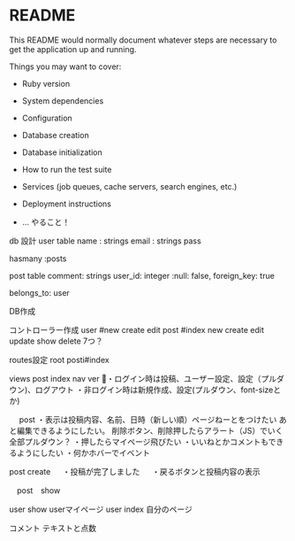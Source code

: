 # README

This README would normally document whatever steps are necessary to get the
application up and running.

Things you may want to cover:

* Ruby version

* System dependencies

* Configuration

* Database creation

* Database initialization

* How to run the test suite

* Services (job queues, cache servers, search engines, etc.)

* Deployment instructions

* ...
やること！

db 設計
user table
 name : strings
 email : strings
 pass

 hasmany :posts

post table
 comment: strings
 user_id: integer :null: false, foreign_key: true

 belongs_to: user


DB作成

コントローラー作成
user  #new create edit
post  #index new create edit update show delete 7つ？


routes設定
root posti#index

views
 post index
   nav ver 
    ・ログイン時は投稿、ユーザー設定、設定（プルダウン)、ログアウト
    ・非ログイン時は新規作成、設定(プルダウン、font-sizeとか)

　 post
    ・表示は投稿内容、名前、日時（新しい順）ページねーとをつけたい
    あと編集できるようにしたい。
    削除ボタン、削除押したらアラート（JS）でいく
    全部プルダウン？
    ・押したらマイページ飛びたい
    ・いいねとかコメントもできるようにしたい
    ・何かホバーでイベント
<!-- 
post new
　 ・投稿画面 -->
  
post create
　 ・投稿が完了しました
　 ・戻るボタンと投稿内容の表示


　post　show
  

user show 
  userマイページ
user index
  自分のページ

  コメント
   テキストと点数
   
  